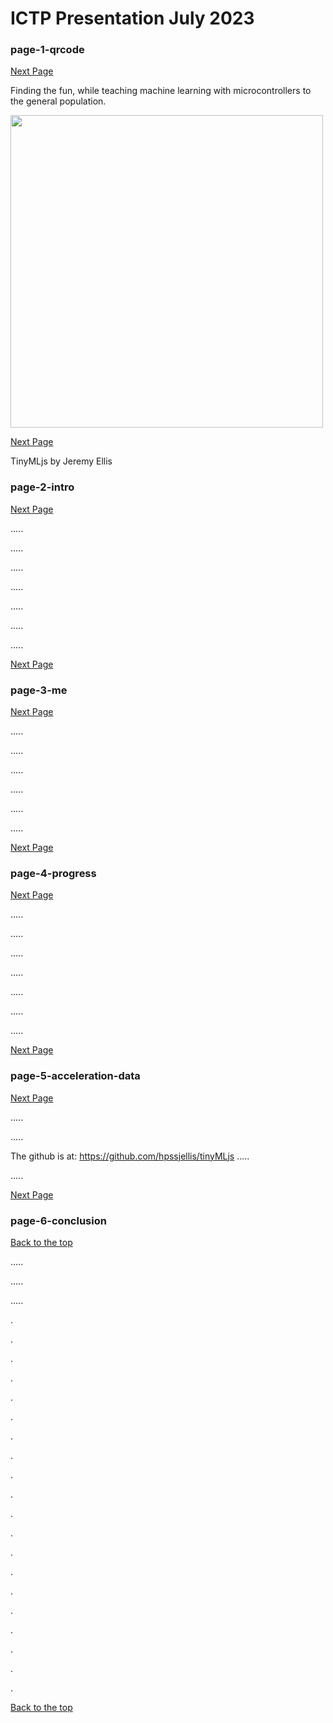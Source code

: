 # ICTP Presentation July 2023

### page-1-qrcode
<a href="#page-2-intro"> Next Page </a>



Finding the fun, while teaching machine learning with microcontrollers to the general population.

<img src="https://github.com/hpssjellis/tinyMLjs/assets/5605614/c1ebc04f-cf69-40fb-b662-1b828558fa25" width=500 />



<a href="#page-2-intro"> Next Page </a>

TinyMLjs by Jeremy Ellis

### page-2-intro

<a href="#page-3-me"> Next Page </a>

.....

.....

.....

.....

.....

.....

.....


<a href="#page-3-me"> Next Page </a>

### page-3-me



<a href="#page-4-progress"> Next Page </a>



.....

.....

.....

.....

.....

.....



<a href="#page-4-progress"> Next Page </a>
### page-4-progress



<a href="#page-5-acceleration-data"> Next Page </a>

.....

.....

.....

.....

.....

.....

.....


<a href="#page-5-acceleration-data"> Next Page </a>


### page-5-acceleration-data


<a href="#page-6-Conclusion"> Next Page </a>

.....

.....

The github is at: <https://github.com/hpssjellis/tinyMLjs>
.....

.....


<a href="#page-6-Conclusion"> Next Page </a>

### page-6-conclusion


<a href="#page-1-qrcode"> Back to the top</a>

.....

.....

.....




.

.

.

.

.

.

.

.

.

.

.

.

.

.

.

.

.

.

.

.


<a href="#page-1-qrcode"> Back to the top</a>
